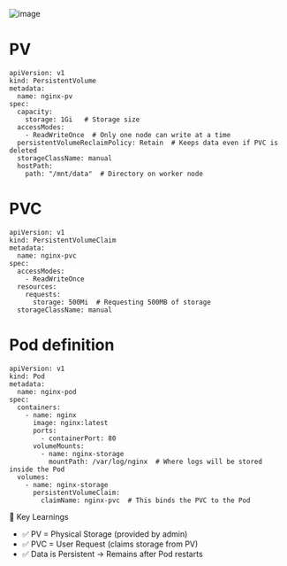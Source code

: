 ![image](https://github.com/user-attachments/assets/d2292b8b-c2cf-487e-bf22-d29aaa59106e)

# PV
```
apiVersion: v1
kind: PersistentVolume
metadata:
  name: nginx-pv
spec:
  capacity:
    storage: 1Gi   # Storage size
  accessModes:
    - ReadWriteOnce  # Only one node can write at a time
  persistentVolumeReclaimPolicy: Retain  # Keeps data even if PVC is deleted
  storageClassName: manual
  hostPath:
    path: "/mnt/data"  # Directory on worker node
```

# PVC
```
apiVersion: v1
kind: PersistentVolumeClaim
metadata:
  name: nginx-pvc
spec:
  accessModes:
    - ReadWriteOnce
  resources:
    requests:
      storage: 500Mi  # Requesting 500MB of storage
  storageClassName: manual
```

# Pod definition
```
apiVersion: v1
kind: Pod
metadata:
  name: nginx-pod
spec:
  containers:
    - name: nginx
      image: nginx:latest
      ports:
        - containerPort: 80
      volumeMounts:
        - name: nginx-storage
          mountPath: /var/log/nginx  # Where logs will be stored inside the Pod
  volumes:
    - name: nginx-storage
      persistentVolumeClaim:
        claimName: nginx-pvc  # This binds the PVC to the Pod
```


📌 Key Learnings
- ✅ PV = Physical Storage (provided by admin)
- ✅ PVC = User Request (claims storage from PV)
- ✅ Data is Persistent → Remains after Pod restarts

